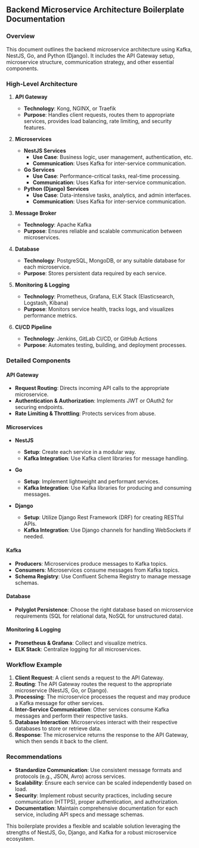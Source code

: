 ## Backend Microservice Architecture Boilerplate Documentation

### Overview

This document outlines the backend microservice architecture using Kafka, NestJS, Go, and Python (Django). It includes the API Gateway setup, microservice structure, communication strategy, and other essential components.

### High-Level Architecture

1. **API Gateway**

   - **Technology**: Kong, NGINX, or Traefik
   - **Purpose**: Handles client requests, routes them to appropriate services, provides load balancing, rate limiting, and security features.

2. **Microservices**

   - **NestJS Services**
     - **Use Case**: Business logic, user management, authentication, etc.
     - **Communication**: Uses Kafka for inter-service communication.
   - **Go Services**
     - **Use Case**: Performance-critical tasks, real-time processing.
     - **Communication**: Uses Kafka for inter-service communication.
   - **Python (Django) Services**
     - **Use Case**: Data-intensive tasks, analytics, and admin interfaces.
     - **Communication**: Uses Kafka for inter-service communication.

3. **Message Broker**

   - **Technology**: Apache Kafka
   - **Purpose**: Ensures reliable and scalable communication between microservices.

4. **Database**

   - **Technology**: PostgreSQL, MongoDB, or any suitable database for each microservice.
   - **Purpose**: Stores persistent data required by each service.

5. **Monitoring & Logging**

   - **Technology**: Prometheus, Grafana, ELK Stack (Elasticsearch, Logstash, Kibana)
   - **Purpose**: Monitors service health, tracks logs, and visualizes performance metrics.

6. **CI/CD Pipeline**
   - **Technology**: Jenkins, GitLab CI/CD, or GitHub Actions
   - **Purpose**: Automates testing, building, and deployment processes.

### Detailed Components

#### API Gateway

- **Request Routing**: Directs incoming API calls to the appropriate microservice.
- **Authentication & Authorization**: Implements JWT or OAuth2 for securing endpoints.
- **Rate Limiting & Throttling**: Protects services from abuse.

#### Microservices

- **NestJS**
  - **Setup**: Create each service in a modular way.
  - **Kafka Integration**: Use Kafka client libraries for message handling.
- **Go**

  - **Setup**: Implement lightweight and performant services.
  - **Kafka Integration**: Use Kafka libraries for producing and consuming messages.

- **Django**
  - **Setup**: Utilize Django Rest Framework (DRF) for creating RESTful APIs.
  - **Kafka Integration**: Use Django channels for handling WebSockets if needed.

#### Kafka

- **Producers**: Microservices produce messages to Kafka topics.
- **Consumers**: Microservices consume messages from Kafka topics.
- **Schema Registry**: Use Confluent Schema Registry to manage message schemas.

#### Database

- **Polyglot Persistence**: Choose the right database based on microservice requirements (SQL for relational data, NoSQL for unstructured data).

#### Monitoring & Logging

- **Prometheus & Grafana**: Collect and visualize metrics.
- **ELK Stack**: Centralize logging for all microservices.

### Workflow Example

1. **Client Request**: A client sends a request to the API Gateway.
2. **Routing**: The API Gateway routes the request to the appropriate microservice (NestJS, Go, or Django).
3. **Processing**: The microservice processes the request and may produce a Kafka message for other services.
4. **Inter-Service Communication**: Other services consume Kafka messages and perform their respective tasks.
5. **Database Interaction**: Microservices interact with their respective databases to store or retrieve data.
6. **Response**: The microservice returns the response to the API Gateway, which then sends it back to the client.

### Recommendations

- **Standardize Communication**: Use consistent message formats and protocols (e.g., JSON, Avro) across services.
- **Scalability**: Ensure each service can be scaled independently based on load.
- **Security**: Implement robust security practices, including secure communication (HTTPS), proper authentication, and authorization.
- **Documentation**: Maintain comprehensive documentation for each service, including API specs and message schemas.

This boilerplate provides a flexible and scalable solution leveraging the strengths of NestJS, Go, Django, and Kafka for a robust microservice ecosystem.
